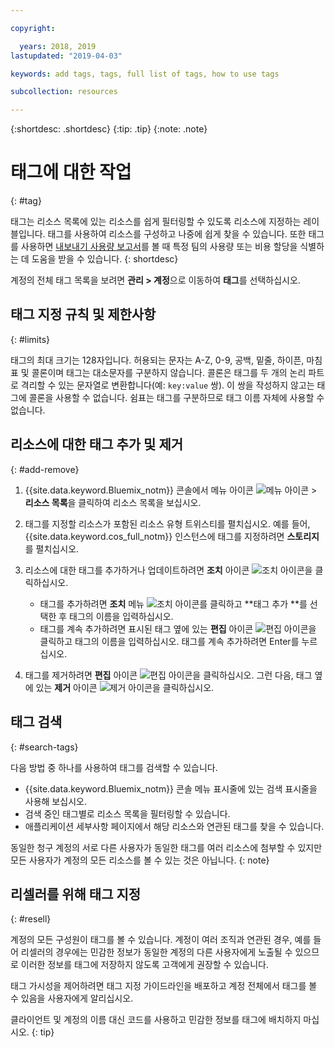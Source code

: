 ```yaml
---

copyright:

  years: 2018, 2019
lastupdated: "2019-04-03"

keywords: add tags, tags, full list of tags, how to use tags

subcollection: resources

---
```


{:shortdesc: .shortdesc}
{:tip: .tip}
{:note: .note}


# 태그에 대한 작업
{: #tag}

태그는 리소스 목록에 있는 리소스를 쉽게 필터링할 수 있도록 리소스에 지정하는 레이블입니다. 태그를 사용하여 리소스를 구성하고 나중에 쉽게 찾을 수 있습니다. 또한 태그를 사용하면 [내보내기 사용량 보고서](/docs/billing-usage?topic=billing-usage-viewingusage#export-csv)를 볼 때 특정 팀의 사용량 또는 비용 할당을 식별하는 데 도움을 받을 수 있습니다.
{: shortdesc}

계정의 전체 태그 목록을 보려면 **관리 > 계정**으로 이동하여 **태그**를 선택하십시오.

## 태그 지정 규칙 및 제한사항
{: #limits}

태그의 최대 크기는 128자입니다. 허용되는 문자는 A-Z, 0-9, 공백, 밑줄, 하이픈, 마침표 및 콜론이며 태그는 대소문자를 구분하지 않습니다. 콜론은 태그를 두 개의 논리 파트로 격리할 수 있는 문자열로 변환합니다(예: `key:value` 쌍). 이 쌍을 작성하지 않고는 태그에 콜론을 사용할 수 없습니다. 쉼표는 태그를 구분하므로 태그 이름 자체에 사용할 수 없습니다.

## 리소스에 대한 태그 추가 및 제거
{: #add-remove}

1. {{site.data.keyword.Bluemix_notm}} 콘솔에서 메뉴 아이콘 ![메뉴 아이콘](../icons/icon_hamburger.svg) > **리소스 목록**을 클릭하여 리소스 목록을 보십시오.
2. 태그를 지정할 리소스가 포함된 리소스 유형 트위스티를 펼치십시오. 예를 들어, {{site.data.keyword.cos_full_notm}} 인스턴스에 태그를 지정하려면 **스토리지**를 펼치십시오.  
3. 리소스에 대한 태그를 추가하거나 업데이트하려면 **조치** 아이콘 ![조치 아이콘](../icons/action-menu-icon.svg)을 클릭하십시오.

    * 태그를 추가하려면 **조치** 메뉴 ![조치 아이콘](../icons/action-menu-icon.svg)를 클릭하고 **태그 추가 **를 선택한 후 태그의 이름을 입력하십시오.
    * 태그를 계속 추가하려면 표시된 태그 옆에 있는 **편집** 아이콘 ![편집 아이콘](../icons/edit-tagging.svg)을 클릭하고 태그의 이름을 입력하십시오. 태그를 계속 추가하려면 Enter를 누르십시오.
4. 태그를 제거하려면 **편집** 아이콘 ![편집 아이콘](../icons/edit-tagging.svg)을 클릭하십시오. 그런 다음, 태그 옆에 있는 **제거** 아이콘 ![제거 아이콘](../icons/close-tagging.svg)을 클릭하십시오.

## 태그 검색
{: #search-tags}

다음 방법 중 하나를 사용하여 태그를 검색할 수 있습니다.

  * {{site.data.keyword.Bluemix_notm}} 콘솔 메뉴 표시줄에 있는 검색 표시줄을 사용해 보십시오.
  * 검색 중인 태그별로 리소스 목록을 필터링할 수 있습니다.
  * 애플리케이션 세부사항 페이지에서 해당 리소스와 연관된 태그를 찾을 수 있습니다.

동일한 청구 계정의 서로 다른 사용자가 동일한 태그를 여러 리소스에 첨부할 수 있지만 모든 사용자가 계정의 모든 리소스를 볼 수 있는 것은 아닙니다.
{: note}


## 리셀러를 위해 태그 지정
{: #resell}

계정의 모든 구성원이 태그를 볼 수 있습니다. 계정이 여러 조직과 연관된 경우, 예를 들어 리셀러의 경우에는 민감한 정보가 동일한 계정의 다른 사용자에게 노출될 수 있으므로 이러한 정보를 태그에 저장하지 않도록 고객에게 권장할 수 있습니다.

태그 가시성을 제어하려면 태그 지정 가이드라인을 배포하고 계정 전체에서 태그를 볼 수 있음을 사용자에게 알리십시오.

클라이언트 및 계정의 이름 대신 코드를 사용하고 민감한 정보를 태그에 배치하지 마십시오.
{: tip}
